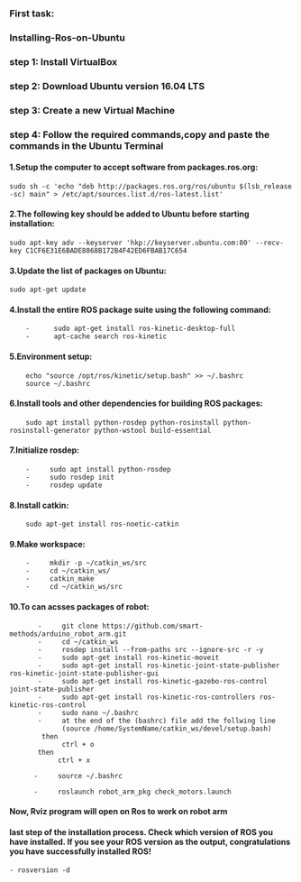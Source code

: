 ### First task:

### Installing-Ros-on-Ubuntu

### step 1: Install VirtualBox
### step 2: Download Ubuntu version 16.04 LTS
### step 3: Create a new Virtual Machine
### step 4: Follow the required commands,copy and paste the commands in the Ubuntu Terminal

#### 1.Setup the computer to accept software from packages.ros.org:
   ``` 
   sudo sh -c 'echo "deb http://packages.ros.org/ros/ubuntu $(lsb_release -sc) main" > /etc/apt/sources.list.d/ros-latest.list'
   ```
#### 2.The following key should be added to Ubuntu before starting installation:
   ```
  sudo apt-key adv --keyserver 'hkp://keyserver.ubuntu.com:80' --recv-key C1CF6E31E6BADE8868B172B4F42ED6FBAB17C654
   ```
#### 3.Update the list of packages on Ubuntu:
   ```
   sudo apt-get update
   ```
#### 4.Install the entire ROS package suite using the following command:
   ```
       -      sudo apt-get install ros-kinetic-desktop-full
       -      apt-cache search ros-kinetic
   ```
       
#### 5.Environment setup:
   ```
       echo "source /opt/ros/kinetic/setup.bash" >> ~/.bashrc
       source ~/.bashrc
   ```
#### 6.Install tools and other dependencies for building ROS packages:
   ```
       sudo apt install python-rosdep python-rosinstall python-rosinstall-generator python-wstool build-essential
   ```
#### 7.Initialize rosdep:
   ```
       -     sudo apt install python-rosdep
       -     sudo rosdep init 
       -     rosdep update
   ```
#### 8.Install catkin:
   ```
       sudo apt-get install ros-noetic-catkin
   ```
#### 9.Make workspace:
   ```
       -     mkdir -p ~/catkin_ws/src
       -     cd ~/catkin_ws/
       -     catkin_make
       -     cd ~/catkin_ws/src
   ```
#### 10.To can acsses packages of robot:
```
       -     git clone https://github.com/smart-methods/arduino_robot_arm.git
       -     cd ~/catkin_ws
       -     rosdep install --from-paths src --ignore-src -r -y
       -     sudo apt-get install ros-kinetic-moveit
       -     sudo apt-get install ros-kinetic-joint-state-publisher ros-kinetic-joint-state-publisher-gui
       -     sudo apt-get install ros-kinetic-gazebo-ros-control joint-state-publisher
       -     sudo apt-get install ros-kinetic-ros-controllers ros-kinetic-ros-control
       -     sudo nano ~/.bashrc
       -     at the end of the (bashrc) file add the follwing line
             (source /home/SystemName/catkin_ws/devel/setup.bash)
        then 
             ctrl + o
       then
            ctrl + x

      -     source ~/.bashrc

      -     roslaunch robot_arm_pkg check_motors.launch
 ```
#### Now, Rviz program will open on Ros to work on robot arm
        
#### last step of the installation process. Check which version of ROS you have installed. If you see your ROS version as the output, congratulations you have           successfully installed ROS!
```
- rosversion -d 
 ```     

